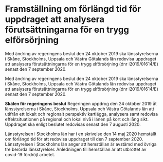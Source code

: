 # Framställning om förlängd tid för uppdraget att analysera förutsättningarna för en trygg elförsörjning

Med ändring av regeringens beslut den 24 oktober 2019 ska länsstyrelserna i Skåne, Stockholms, Uppsala och Västra Götalands län redovisa uppdraget att analysera förutsättningarna för en trygg elförsörjning (dnr I2019/01614/E) senast den 7 september 2020.

Med ändring av regeringens beslut den 24 oktober 2019 ska länsstyrelserna i Skåne, Stockholms, Uppsala och Västra Götalands län redovisa uppdraget att analysera förutsättningarna för en trygg elförsörjning (dnr I2019/01614/E) senast den 7 september 2020.

**Skälen för regeringens beslut**
Regeringen uppdrog den 24 oktober 2019 åt länsstyrelserna i Skåne, Stockholms, Uppsala och Västra Götalands län att utifrån ett lokalt och regionalt perspektiv kartlägga, analysera samt redovisa effektsituationen på regional och lokal nivå i länen på kort och lång sikt. Uppdraget ska enligt beslutet redovisas senast den 7 augusti 2020.


Länsstyrelsen i Stockholms län har i en skrivelse den 14 maj 2020 hemställt om förlängd tid för att redovisa uppdraget till den 7 september 2020. Länsstyrelsen i Stockholms län anger att hemställan är avstämd med övriga tre berörda länsstyrelser. Anledningen till hemställan är att utbrottet av covid-19 fördröjt arbetet.
